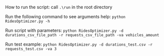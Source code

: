 How to run the script: call ``.\run`` in the root directory

Run the following command to see arguments help: ``python RidesOptimizer.py -h``

Run script with parameters: ``python RidesOptimizer.py -d durations_csv_file_path -r requests_csv_file_path -va vehicles_amount``

Run test example: ``python RidesOptimizer.py -d durations_test.csv -r requests_test.csv -va 3``